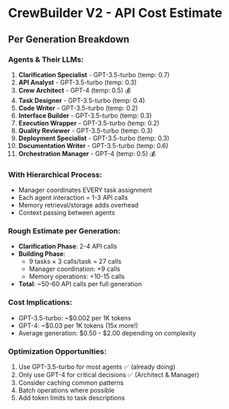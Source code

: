 # CrewBuilder V2 - API Cost Estimate

## Per Generation Breakdown

### Agents & Their LLMs:
1. **Clarification Specialist** - GPT-3.5-turbo (temp: 0.7)
2. **API Analyst** - GPT-3.5-turbo (temp: 0.3)
3. **Crew Architect** - GPT-4 (temp: 0.5) 💰
4. **Task Designer** - GPT-3.5-turbo (temp: 0.4)
5. **Code Writer** - GPT-3.5-turbo (temp: 0.2)
6. **Interface Builder** - GPT-3.5-turbo (temp: 0.3)
7. **Execution Wrapper** - GPT-3.5-turbo (temp: 0.2)
8. **Quality Reviewer** - GPT-3.5-turbo (temp: 0.3)
9. **Deployment Specialist** - GPT-3.5-turbo (temp: 0.3)
10. **Documentation Writer** - GPT-3.5-turbo (temp: 0.6)
11. **Orchestration Manager** - GPT-4 (temp: 0.5) 💰

### With Hierarchical Process:
- Manager coordinates EVERY task assignment
- Each agent interaction = 1-3 API calls
- Memory retrieval/storage adds overhead
- Context passing between agents

### Rough Estimate per Generation:
- **Clarification Phase**: 2-4 API calls
- **Building Phase**: 
  - 9 tasks × 3 calls/task = 27 calls
  - Manager coordination: +9 calls
  - Memory operations: +10-15 calls
- **Total**: ~50-60 API calls per full generation

### Cost Implications:
- GPT-3.5-turbo: ~$0.002 per 1K tokens
- GPT-4: ~$0.03 per 1K tokens (15x more!)
- Average generation: $0.50 - $2.00 depending on complexity

### Optimization Opportunities:
1. Use GPT-3.5-turbo for most agents ✅ (already doing)
2. Only use GPT-4 for critical decisions ✅ (Architect & Manager)
3. Consider caching common patterns
4. Batch operations where possible
5. Add token limits to task descriptions